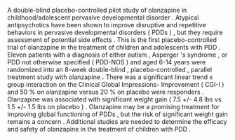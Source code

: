 A double-blind placebo-controlled pilot study of olanzapine in childhood/adolescent pervasive developmental disorder . Atypical antipsychotics have been shown to improve disruptive and repetitive behaviors in pervasive developmental disorders ( PDDs ) , but they require assessment of potential side effects . This is the first placebo-controlled trial of olanzapine in the treatment of children and adolescents with PDD . Eleven patients with a diagnosis of either autism , Asperger 's syndrome , or PDD not otherwise specified ( PDD-NOS ) and aged 6-14 years were randomized into an 8-week double-blind , placebo-controlled , parallel treatment study with olanzapine **.** There was a significant linear trend x group interaction on the Clinical Global Impressions- Improvement ( CGI-I ) and 50 % on olanzapine versus 20 % on placebo were responders . Olanzapine was associated with significant weight gain ( 7.5 +/- 4.8 lbs vs. 1.5 +/- 1.5 lbs on placebo ) . Olanzapine may be a promising treatment for improving global functioning of PDDs , but the risk of significant weight gain remains a concern . Additional studies are needed to determine the efficacy and safety of olanzapine in the treatment of children with PDD . 